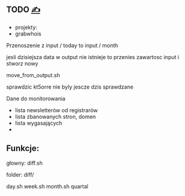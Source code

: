 
## TODO [<span style='font-size:20px;'>&#x270D;</span>](https://github.com/whoisarch/docs/edit/main/DOCS/TODO.md)

+ projekty:
+ grabwhois

Przenoszenie z input / today  to input / month

jesli dzisiejsza data w output nie istnieje to przenies zawartosc input i stworz nowy

move_from_output.sh


sprawdzic kt5orre nie byly jescze dzis sprawdzane


Dane do monitorowania
+ lista newsletterów od registrarów
+ lista zbanowanych stron, domen
+ lista wygasających
+ 


## Funkcje:
głowny:
diff.sh

folder:
diff/

day.sh
week.sh
month.sh
quartal